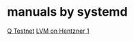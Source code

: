 # manuals by systemd
[Q Testnet](https://github.com/systemd-run/manuals/tree/main/q-testnet)
[LVM on Hentzner 1](https://github.com/ryssroad/lvm-on-hetzner/tree/22538730fbc442d01d28d9fad09c363e51f895e2)
